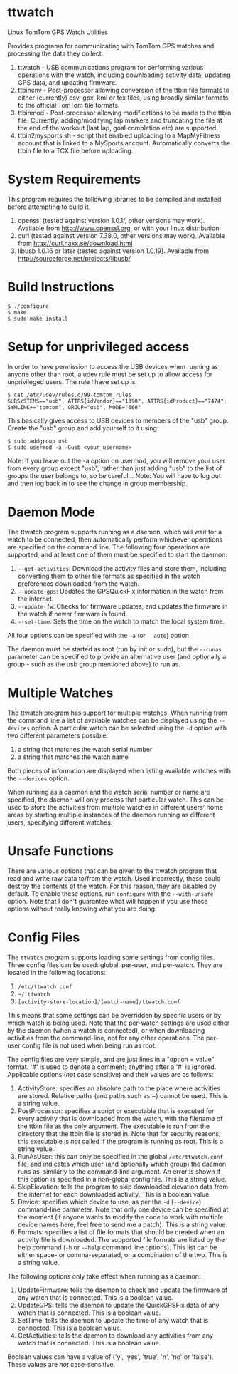 ttwatch
=======

Linux TomTom GPS Watch Utilities

Provides programs for communicating with TomTom GPS watches and processing
the data they collect.

1. ttwatch - USB communications program for performing various operations
             with the watch, including downloading activity data, updating
             GPS data, and updating firmware.
2. ttbincnv - Post-processor allowing conversion of the ttbin file formats
              to either (currently) csv, gpx, kml or tcx  files, using broadly
              similar formats to the official TomTom file formats.
3. ttbinmod - Post-processor allowing modifications to be made to the ttbin
              file. Currently, adding/modifying lap markers and truncating the
              file at the end of the workout (last lap, goal completion etc)
              are supported.
4. ttbin2mysports.sh - script that enabled uploading to a MapMyFitness account
                       that is linked to a MySports account. Automatically
                       converts the ttbin file to a TCX file before uploading.

System Requirements
===================

This program requires the following libraries to be compiled and installed
before attempting to build it.

1. openssl (tested against version 1.0.1f, other versions may work).
   Available from http://www.openssl.org, or with your linux distribution
1. curl (tested against version 7.38.0, other versions may work).
   Available from http://curl.haxx.se/download.html
2. libusb 1.0.16 or later (tested against version 1.0.19).
   Available from http://sourceforge.net/projects/libusb/

Build Instructions
==================

```
$ ./configure
$ make
$ sudo make install
```

Setup for unprivileged access
=============================

In order to have permission to access the USB devices when running as anyone
other than root, a udev rule must be set up to allow access for unprivileged
users. The rule I have set up is:

```
$ cat /etc/udev/rules.d/99-tomtom.rules
SUBSYSTEMS=="usb", ATTRS{idVendor}=="1390", ATTRS{idProduct}=="7474", SYMLINK+="tomtom", GROUP="usb", MODE="660"
```

This basically gives access to USB devices to members of the "usb" group.
Create the "usb" group and add yourself to it using:

```
$ sudo addgroup usb
$ sudo usermod -a -Gusb <your_username>
```

Note: If you leave out the -a option on usermod, you will remove your user
      from every group except "usb", rather than just adding "usb" to the
      list of groups the user belongs to, so be careful...
Note: You will have to log out and then log back in to see the change in
      group membership.

Daemon Mode
===========

The ttwatch program supports running as a daemon, which will wait for a watch
to be connected, then automatically perform whichever operations are specified
on the command line. The following four operations are supported, and at least
one of them must be specified to start the daemon:

1. `--get-activities`: Download the activity files and store them, including
   converting them to other file formats as specified in the watch preferences
   downloaded from the watch.
2. `--update-gps`: Updates the GPSQuickFix information in the watch from the
   internet.
3. `--update-fw`: Checks for firmware updates, and updates the firmware in the
   watch if newer firmware is found.
4. `--set-time`: Sets the time on the watch to match the local system time.

All four options can be specified with the `-a` (or `--auto`) option

The daemon must be started as root (run by init or sudo), but the `--runas`
parameter can be specified to provide an alternative user (and optionally
a group - such as the usb group mentioned above) to run as.

Multiple Watches
================

The ttwatch program has support for multiple watches. When running from the
command line a list of available watches can be displayed using the `--devices`
option. A particular watch can be selected using the `-d` option with two
different parameters possible:

1. a string that matches the watch serial number
2. a string that matches the watch name

Both pieces of information are displayed when listing available watches
with the `--devices` option.

When running as a daemon and the watch serial number or name are specified,
the daemon will only process that particular watch. This can be used to store
the activities from multiple watches in different users' home areas by
starting multiple instances of the daemon running as different users,
specifying different watches.

Unsafe Functions
================

There are various options that can be given to the ttwatch program that read
and write raw data to/from the watch. Used incorrectly, these could destroy
the contents of the watch. For this reason, they are disabled by default. To
enable these options, run `configure` with the `--with-unsafe` option. Note that
I don't guarantee what will happen if you use these options without really
knowing what you are doing.

Config Files
============

The `ttwatch` program supports loading some settings from config files. Three
config files can be used: global, per-user, and per-watch. They are located
in the following locations:

1. `/etc/ttwatch.conf`
2. `~/.ttwatch`
3. `[activity-store-location]/[watch-name]/ttwatch.conf`

This means that some settings can be overridden by specific users or by which
watch is being used. Note that the per-watch settings are used either by the
daemon (when a watch is connected), or when downloading activities from the
command-line, not for any other operations. The per-user config file is not
used when being run as root.

The config files are very simple, and are just lines in a "option = value"
format. '#' is used to denote a comment; anything after a '#' is ignored.
Applicable options (*not* case sensitive) and their values are as follows:

1. ActivityStore: specifies an absolute path to the place where activities
                  are stored. Relative paths (and paths such as ~) cannot be
                  used. This is a string value.
2. PostProcessor: specifies a script or executable that is executed for every
                  activity that is downloaded from the watch, with the
                  filename of the ttbin file as the only argument. The
                  executable is run from the directory that the ttbin file is
                  stored in. Note that for security reasons, this executable
                  is *not* called if the program is running as root. This is
                  a string value.
3. RunAsUser: this can only be specified in the global `/etc/ttwatch.conf`
              file, and indicates which user (and optionally which group) the
              daemon runs as, similarly to the command-line argument. An
              error is shown if this option is specified in a non-global
              config file. This is a string value.
4. SkipElevation: tells the program to skip downloaded elevation data from
                  the internet for each downloaded activity. This is a
                  boolean value.
5. Device: specifies which device to use, as per the `-d` (`--device`)
           command-line parameter. Note that only one device can be specified
           at the moment (if anyone wants to modify the code to work with
           multiple device names here, feel free to send me a patch). This is
           a string value.
6. Formats: specifies a list of file formats that should be created when an
            activity file is downloaded. The supported file formats are listed
            by the help command (`-h` or `--help` command line options). This
            list can be either space- or comma-separated, or a combination
            of the two. This is a string value.

The following options only take effect when running as a daemon:

1. UpdateFirmware: tells the daemon to check and update the firmware of any
                   watch that is connected. This is a boolean value.
2. UpdateGPS: tells the daemon to update the QuickGPSFix data of any watch
              that is connected. This is a boolean value.
3. SetTime: tells the daemon to update the time of any watch that is
            connected. This is a boolean value.
4. GetActivities: tells the daemon to download any activities from any watch
                  that is connected. This is a boolean value.

Boolean values can have a value of ('y', 'yes', 'true', 'n', 'no' or 'false').
These values are *not* case-sensitive.

